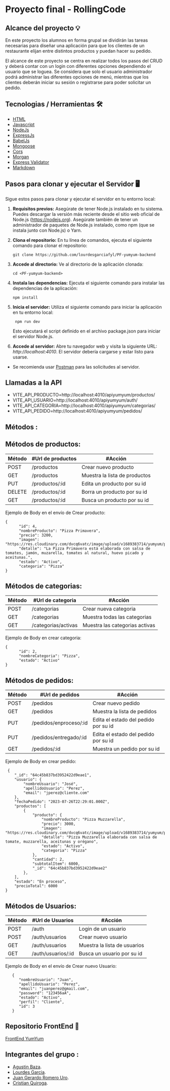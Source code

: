 # Proyecto final - RollingCode

## Alcance del proyecto 💡

En este proyecto los alumnos en forma grupal se dividirán las tareas necesarias para diseñar una aplicación
para que los clientes de un restaurante elijan entre distintos productos y puedan hacer su pedido.

El alcance de este proyecto se centra en realizar todos los pasos del CRUD y deberá contar con un login con
diferentes opciones dependiendo el usuario que se loguea. Se considera que solo el usuario administrador
podrá administrar las diferentes opciones de menú, mientras que los clientes deberán iniciar su sesión o
registrarse para poder solicitar un pedido.

## Tecnologias / Herramientas 🛠

- [HTML](https://developer.mozilla.org/es/docs/Web/HTML)
- [Javascript](https://www.w3schools.com/js/)
- [NodeJs](https://nodejs.org/es)
- [ExpressJs](https://expressjs.com/es/)
- [BabelJs](https://babeljs.io/)
- [Mongoose](https://mongoosejs.com/)
- [Cors](https://github.com/expressjs/cors#readme)
- [Morgan](https://github.com/expressjs/morgan)
- [Express Validator](https://express-validator.github.io/docs)
- [Markdown](https://markdown.es/)


## Pasos para clonar y ejecutar el Servidor 🖥

Sigue estos pasos para clonar y ejecutar el servidor en tu entorno local:

1.  **Requisitos previos:** Asegúrate de tener Node.js instalado en tu sistema. Puedes descargar la versión más reciente desde el sitio web oficial de Node.js (https://nodejs.org).
    Asegúrate también de tener un administrador de paquetes de Node.js instalado, como npm (que se instala junto con Node.js) o Yarn.

2.  **Clona el repositorio:** En tu línea de comandos, ejecuta el siguiente comando para clonar el repositorio:

    ```
    git clone https://github.com/lourdesgarciafyl/PF-yumyum-backend
    ```

3.  **Accede al directorio:** Ve al directorio de la aplicación clonada:

    ```
    cd <PF-yumyum-backend>
    ```

4.  **Instala las dependencias:** Ejecuta el siguiente comando para instalar las dependencias de la aplicación:

    ```
    npm install
    ```

5.  **Inicia el servidor:** Utiliza el siguiente comando para iniciar la aplicación en tu entorno local:

    ```
     npm run dev
    ```

    Esto ejecutará el script definido en el archivo package.json para iniciar el servidor Node.js.

6.  **Accede al servidor:** Abre tu navegador web y visita la siguiente URL: _http://localhost:4010_. El servidor debería cargarse y estar listo para usarse. 
- Se recomienda usar [Postman](https://www.postman.com/) para las solicitudes al servidor.

## Llamadas a la API

- VITE_API_PRODUCTO=http://localhost:4010/apiyumyum/productos/
- VITE_API_USUARIO=http://localhost:4010/apiyumyum/auth/
- VITE_API_CATEGORIA=http://localhost:4010/apiyumyum/categorias/
- VITE_API_PEDIDO=http://localhost:4010/apiyumyum/pedidos/

## Métodos :

## Métodos de productos:

| Método | #Url de productos | #Acción                      |
| ------ | ------------------| -----------------------------|
| POST   | /productos        | Crear nuevo producto         |
| GET    | /productos        | Muestra la lista de productos|
| PUT    | /productos/:id    | Edita un producto por su id  |
| DELETE | /productos/:id    | Borra un producto por su id  |
| GET    | /productos/:id    | Busca un producto por su id  |

Ejemplo de Body en el envío de Crear producto:

```
{
      "id": 4,
      "nombreProducto": "Pizza Primavera",
      "precio": 3200,
      "imagen": "https://res.cloudinary.com/dvcq6vatc/image/upload/v1689383714/yumyum/pizzaPrimavera_cl5yyj.png",
      "detalle": "La Pizza Primavera está elaborada con salsa de tomates, jamón, muzarella, tomates al natural, huevo picado y aceitunas.",
      "estado": "Activo",
      "categoria": "Pizza"
}
```

## Métodos de categorias:

| Método | #Url de categoria      | #Acción                        |
| ------ | -----------------------|--------------------------------|
| POST   | /categorias            | Crear nueva categoria          |
| GET    | /categorias            | Muestra todas las categorias   |
| GET    | /categorias/activas    | Muestra las categorias activas |

Ejemplo de Body en crear categoria:

```
{
      "id": 2,
      "nombreCategoria": "Pizza",
      "estado": "Activo"
}
```

## Métodos de pedidos:

| Método | #Url de pedidos          | #Acción                               |
| ------ | -------------------------| --------------------------------------|
| POST   | /pedidos                 | Crear nuevo pedido                    |
| GET    | /pedidos                 | Muestra la lista de pedidos           |
| PUT    | /pedidos/enproceso/:id   | Edita el estado del pedido por su id  |
| PUT    | /pedidos/entregado/:id   | Edita el estado del pedido por su id  |
| GET    | /pedidos/:id             | Muestra un pedido por su id           |

Ejemplo de Body en crear pedido:

```
 {
    "_id": "64c45b837bd3952422d9eae1",
    "usuario": {
        "nombreUsuario": "José",
        "apellidoUsuario": "Perez",
        "email": "jperez@cliente.com"
    },
    "fechaPedido": "2023-07-26T22:29:01.000Z",
    "productos": [
        {
            "producto": {
                "nombreProducto": "Pizza Muzzarella",
                "precio": 3000,
                "imagen": "https://res.cloudinary.com/dvcq6vatc/image/upload/v1689383714/yumyum/pizzaMuzzarela_rfihh1.png",
                "detalle": "Pizza Muzzarella elaborada con salsa de tomate, muzzarella, aceitunas y orégano",
                "estado": "Activo",
                "categoria": "Pizza"
            },
            "cantidad": 2,
            "subtotalItem": 6000,
            "_id": "64c45b837bd3952422d9eae2"
        },   
    ],
    "estado": "En proceso",
    "precioTotal": 6000
}
```

## Métodos de Usuarios:

| Método | #Url de Usuarios   | #Acción                      |
| ------ | ------------------ | ---------------------------- |
| POST   | /auth              | Login de un usuario          |
| POST   | /auth/usuarios     | Crear nuevo usuario          |
| GET    | /auth/usuarios     | Muestra la lista de usuarios |
| GET    | /auth/usuarios/:id | Busca un usuario por su id   |

Ejemplo de Body en el envío de Crear nuevo Usuario:

```
   {
      "nombreUsuario": "Juan",
      "apellidoUsuario": "Perez",
      "email": "juanperez@gmail.com",
      "password": "123456aA",
      "estado": "Activo",
      "perfil": "Cliente",
      "id": 3
   }
```

## Repositorio FrontEnd 📌

[FrontEnd YumYum](https://github.com/lourdesgarciafyl/PF-YumYum-frontend)

## Integrantes del grupo :

- [Agustin Baza](https://github.com/agustinbaza).
- [Lourdes Garcia](https://github.com/lourdesgarciafyl).
- [Juan Gerardo Romero Uro](https://github.com/jgromerou).
- [Cristian Quiroga](https://github.com/cristianq3).
